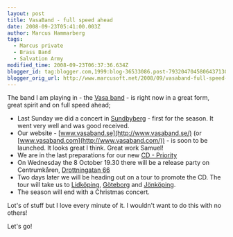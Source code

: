 ```yaml
---
layout: post
title: VasaBand - full speed ahead
date: 2008-09-23T05:41:00.003Z
author: Marcus Hammarberg
tags:
  - Marcus private
  - Brass Band
  - Salvation Army
modified_time: 2008-09-23T06:37:36.634Z
blogger_id: tag:blogger.com,1999:blog-36533086.post-7932047045806437130
blogger_orig_url: http://www.marcusoft.net/2008/09/vasaband-full-speed-ahead.html
---
```



The
band I am playing in - the [Vasa
band](http://www.vasaband.com/) - is right now in a great form, great
spirit and on full speed ahead;

- Last Sunday we did a concert in [Sundbyberg](http://www.hitta.se/LargeMap.aspx?var=Sundbyberg) -
    first for the season. It went very well and was good received.
- Our website - [www.vasaband.se](http://www.vasaband.se/) (or
    [www.vasaband.com](http://www.vasaband.com/)) - is soon to be
    launched. It looks great I think. Great work Samuel!
- We are in the last preparations for our new [CD -
    Priority](http://www.vasaband.se/wm07.php)
- On Wednesday the 8 October 19.30 there will be a release party on
    Centrumkåren, [<span
    id="SPELLING_ERROR_3"
    class="blsp-spelling-error">Drottningatan
    66](http://www.hitta.se/LargeMap.aspx?var=Drottningatan+66+stockholm)
- Two days later we will be heading out on a tour to promote the CD.
    The tour will take us to [Lidköping](http://www.hitta.se/LargeMap.aspx?var=lidk%f6ping),
    [Göteborg](http://www.hitta.se/LargeMap.aspx?var=g%f6teborg)
    and [Jönköping](http://www.hitta.se/LargeMap.aspx?var=j%f6nk%f6ping).
- The season will end with a Christmas concert.

Lot's of stuff but I love every minute of it. I wouldn't want to do this
with no others!

Let's go!
